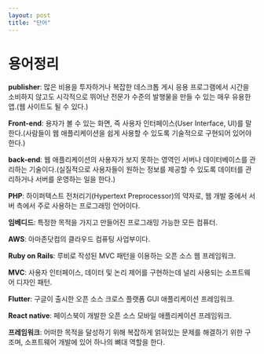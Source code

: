 ```yaml
---
layout: post
title: "단어"
---
```


# 용어정리

**publisher**: 많은 비용을 투자하거나 복잡한 데스크톱 게시 응용 프로그램에서 시간을 소비하지 않고도 시각적으로 뛰어난 전문가 수준의 발행물을 만들 수 있는 매우 유용한 앱.(웹 사이트도 될 수 있다.)

**Front-end**: 용자가 볼 수 있는 화면, 즉 사용자 인터페이스(User Interface, UI)를 말한다.(사람들이 웹 애플리케이션을 쉽게 사용할 수 있도록 기술적으로 구현되어 있어야 한다.)

**back-end**: 웹 애플리케이션의 사용자가 보지 못하는 영역인 서버나 데이터베이스를 관리하는 기술이다.(실질적으로 사용자들이 원하는 정보를 제공할 수 있도록 데이터를 관리하거나 서버를 운영하는 일을 한다.)

**PHP**: 하이퍼텍스트 전처리기(Hypertext Preprocessor)의 약자로, 웹 개발 중에서 서버 측에서 주로 사용하는 프로그래밍 언어이다.

**임베디드**: 특정한 목적을 가지고 만들어진 프로그래밍 가능한 모든 컴퓨터.

**AWS**: 아마존닷컴의 클라우드 컴퓨팅 사업부이다.

**Ruby on Rails**: 루비로 작성된 MVC 패턴을 이용하는 오픈 소스 웹 프레임워크.

**MVC**: 사용자 인터페이스, 데이터 및 논리 제어를 구현하는데 널리 사용되는 소프트웨어 디자인 패턴.

**Flutter**: 구글이 출시한 오픈 소스 크로스 플랫폼 GUI 애플리케이션 프레임워크.

**React native**: 페이스북이 개발한 오픈 소스 모바일 애플리케이션 프레임워크.

**프레임워크**: 어떠한 목적을 달성하기 위해 복잡하게 얽혀있는 문제를 해결하기 위한 구조며, 소프트웨어 개발에 있어 하나의 뼈대 역할을 한다.
